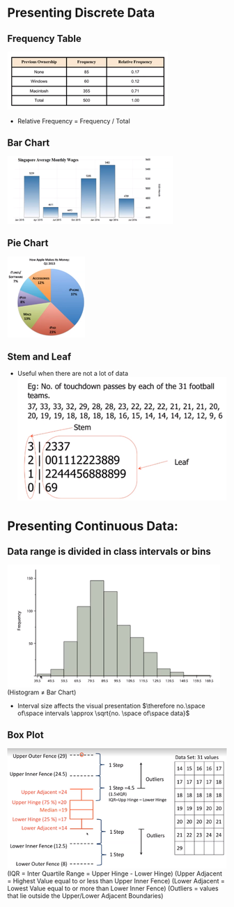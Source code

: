 # Presenting Discrete Data

## Frequency Table

![7fd178d8c760c1e25f62814056694f21.png](../../_resources/7fd178d8c760c1e25f62814056694f21.png)

- Relative Frequency = Frequency / Total

## Bar Chart

![da8d17a1a6b7ac6d9dc540dc1bb1c60a.png](../../_resources/da8d17a1a6b7ac6d9dc540dc1bb1c60a.png)

## Pie Chart

![ed267f2058feff0bc27d51a828b7810f.png](../../_resources/ed267f2058feff0bc27d51a828b7810f.png)

## Stem and Leaf

- Useful when there are not a lot of data
    ![e146c3b1a13855de8d46cd2ead4fe298.png](../../_resources/e146c3b1a13855de8d46cd2ead4fe298.png)

# Presenting Continuous Data:

## Data range is divided in class intervals or bins

![193d48e7b653701607cd67357917aa0c.png](../../_resources/193d48e7b653701607cd67357917aa0c.png)
(Histogram $\neq$ Bar Chart)

- Interval size affects the visual presentation $\therefore no.\space of\space intervals \approx \sqrt{no. \space of\space data}$

## Box Plot

![960b3bf2dc50042d6a43b38a6aeab02f.png](../../_resources/960b3bf2dc50042d6a43b38a6aeab02f.png)
(IQR = Inter Quartile Range = Upper Hinge - Lower Hinge)
(Upper Adjacent = Highest Value equal to or less than Upper Inner Fence)
(Lower Adjacent = Lowest Value equal to or more than Lower Inner Fence)
(Outliers = values that lie outside the Upper/Lower Adjacent Boundaries)